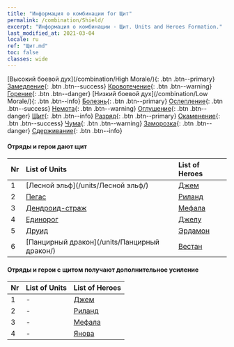 ```yaml
---
title: "Информация о комбинации for Щит"
permalink: /combination/Shield/
excerpt: "Информация о комбинации - Щит. Units and Heroes Formation."
last_modified_at: 2021-03-04
locale: ru
ref: "Щит.md"
toc: false
classes: wide
---
```


  [Высокий боевой дух](/combination/High Morale/){: .btn .btn--primary} [Замедление](/combination/Slow/){: .btn .btn--success} [Кровотечение](/combination/Bleeding/){: .btn .btn--warning} [Горение](/combination/Burning/){: .btn .btn--danger} [Низкий боевой дух](/combination/Low Morale/){: .btn .btn--info} [Болезнь](/combination/Disease/){: .btn .btn--primary} [Ослепление](/combination/Blind/){: .btn .btn--success} [Немота](/combination/Silence/){: .btn .btn--warning} [Оглушение](/combination/Stun/){: .btn .btn--danger} [Щит](/combination/Shield/){: .btn .btn--info} [Разряд](/combination/Static/){: .btn .btn--primary} [Окаменение](/combination/Petrify/){: .btn .btn--success} [Чума](/combination/Plague/){: .btn .btn--warning} [Заморозка](/combination/Freeze/){: .btn .btn--danger} [Сдерживание](/combination/Deterrence/){: .btn .btn--info} 


#### Отряды и герои дают щит

  | Nr |  List of Units  | List of Heroes | 
  |:---|:----------------|:---------------| 
  | 1 | [Лесной эльф](/units/Лесной эльф/) | [Джем](/heroes/Джем/) |
  | 2 | [Пегас](/units/Пегас/) | [Риланд](/heroes/Риланд/) |
  | 3 | [Дендроид-страж](/units/Дендроид-страж/) | [Мефала](/heroes/Мефала/) |
  | 4 | [Единорог](/units/Единорог/) | [Джелу](/heroes/Джелу/) |
  | 5 | [Друид](/units/Друид/) | [Эрдамон](/heroes/Эрдамон/) |
  | 6 | [Панцирный дракон](/units/Панцирный дракон/) | [Вестан](/heroes/Вестан/) |


#### Отряды и герои с щитом получают дополнительное усиление

  | Nr |  List of Units  | List of Heroes | 
  |:---|:----------------|:---------------| 
  | 1 | - | [Джем](/heroes/Джем/) |
  | 2 | - | [Риланд](/heroes/Риланд/) |
  | 3 | - | [Мефала](/heroes/Мефала/) |
  | 4 | - | [Янова](/heroes/Янова/) |
